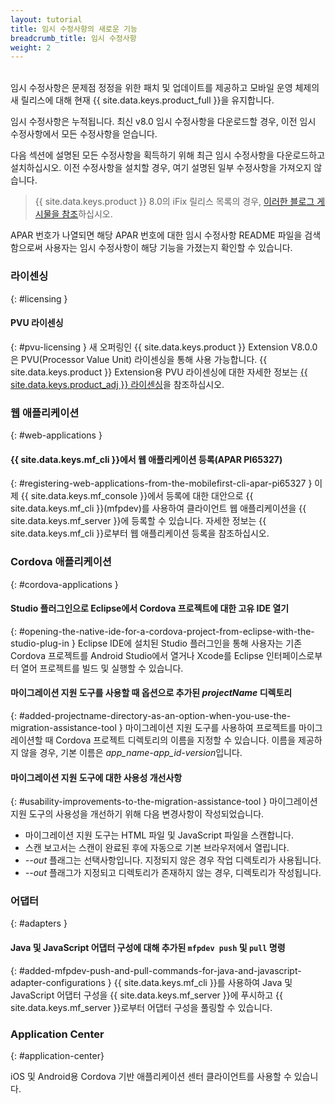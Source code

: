 ```yaml
---
layout: tutorial
title: 임시 수정사항의 새로운 기능
breadcrumb_title: 임시 수정사항
weight: 2
---
```

<!-- NLS_CHARSET=UTF-8 -->
<br/>
임시 수정사항은 문제점 정정을 위한 패치 및 업데이트를 제공하고 모바일 운영 체제의 새 릴리스에 대해 현재 {{ site.data.keys.product_full }}을 유지합니다.

임시 수정사항은 누적됩니다. 최신 v8.0 임시 수정사항을 다운로드할 경우, 이전 임시 수정사항에서 모든 수정사항을 얻습니다. 

다음 섹션에 설명된 모든 수정사항을 획득하기 위해 최근 임시 수정사항을 다운로드하고 설치하십시오. 이전 수정사항을 설치할 경우, 여기 설명된 일부 수정사항을 가져오지 않습니다.

> {{ site.data.keys.product }} 8.0의 iFix 릴리스 목록의 경우, [이러한 블로그 게시물을 참조]({{site.baseurl}}/blog/tag/iFix_8.0/)하십시오.

APAR 번호가 나열되면 해당 APAR 번호에 대한 임시 수정사항 README 파일을 검색함으로써 사용자는 임시 수정사항이 해당 기능을 가졌는지 확인할 수 있습니다.

### 라이센싱
{: #licensing }
#### PVU 라이센싱
{: #pvu-licensing }
새 오퍼링인 {{ site.data.keys.product }} Extension V8.0.0은 PVU(Processor Value Unit) 라이센싱을 통해 사용 가능합니다. {{ site.data.keys.product }} Extension용 PVU 라이센싱에 대한 자세한 정보는 [{{ site.data.keys.product_adj }} 라이센싱](../../licensing)을 참조하십시오.

### 웹 애플리케이션
{: #web-applications }
#### {{ site.data.keys.mf_cli }}에서 웹 애플리케이션 등록(APAR PI65327)
{: #registering-web-applications-from-the-mobilefirst-cli-apar-pi65327 }
이제 {{ site.data.keys.mf_console }}에서 등록에 대한 대안으로 {{ site.data.keys.mf_cli }}(mfpdev)를 사용하여 클라이언트 웹 애플리케이션을 {{ site.data.keys.mf_server }}에 등록할 수 있습니다. 자세한 정보는 {{ site.data.keys.mf_cli }}로부터 웹 애플리케이션 등록을 참조하십시오.

### Cordova 애플리케이션
{: #cordova-applications }
#### Studio 플러그인으로 Eclipse에서 Cordova 프로젝트에 대한 고유 IDE 열기
{: #opening-the-native-ide-for-a-cordova-project-from-eclipse-with-the-studio-plug-in }
Eclipse IDE에 설치된 Studio 플러그인을 통해 사용자는 기존 Cordova 프로젝트를 Android Studio에서 열거나 Xcode를 Eclipse 인터페이스로부터 열어 프로젝트를 빌드 및 실행할 수 있습니다. 

#### 마이그레이션 지원 도구를 사용할 때 옵션으로 추가된 *projectName* 디렉토리
{: #added-projectname-directory-as-an-option-when-you-use-the-migration-assistance-tool }
마이그레이션 지원 도구를 사용하여 프로젝트를 마이그레이션할 때 Cordova 프로젝트 디렉토리의 이름을 지정할 수 있습니다. 이름을 제공하지 않을 경우, 기본 이름은 *app_name-app_id-version*입니다.

#### 마이그레이션 지원 도구에 대한 사용성 개선사항
{: #usability-improvements-to-the-migration-assistance-tool }
마이그레이션 지원 도구의 사용성을 개선하기 위해 다음 변경사항이 작성되었습니다. 

* 마이그레이션 지원 도구는 HTML 파일 및 JavaScript 파일을 스캔합니다. 
* 스캔 보고서는 스캔이 완료된 후에 자동으로 기본 브라우저에서 열립니다.
* *--out* 플래그는 선택사항입니다. 지정되지 않은 경우 작업 디렉토리가 사용됩니다.
* *--out* 플래그가 지정되고 디렉토리가 존재하지 않는 경우, 디렉토리가 작성됩니다.

### 어댑터 
{: #adapters }
#### Java 및 JavaScript 어댑터 구성에 대해 추가된 `mfpdev push` 및 `pull` 명령
{: #added-mfpdev-push-and-pull-commands-for-java-and-javascript-adapter-configurations }
{{ site.data.keys.mf_cli }}를 사용하여 Java 및 JavaScript 어댑터 구성을 {{ site.data.keys.mf_server }}에 푸시하고 {{ site.data.keys.mf_server }}로부터 어댑터 구성을 풀링할 수 있습니다.

### Application Center
{: #application-center}

iOS 및 Android용 Cordova 기반 애플리케이션 센터 클라이언트를 사용할 수 있습니다. 
